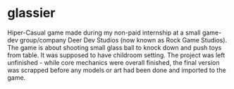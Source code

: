 # glassier
Hiper-Casual game made during my non-paid internship at a small game-dev group/company Deer Dev Studios (now known as Rock Game Studios).
The game is about shooting small glass ball to knock down and push toys from table. It was supposed to have childroom setting.
The project was left unfinished - while core mechanics were overall finished, the final version was scrapped before any models or art had been done and imported to the game.
